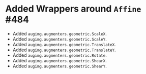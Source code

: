 # Added Wrappers around `Affine` #484

* Added `augimg.augmenters.geometric.ScaleX`.
* Added `augimg.augmenters.geometric.ScaleY`.
* Added `augimg.augmenters.geometric.TranslateX`.
* Added `augimg.augmenters.geometric.TranslateY`.
* Added `augimg.augmenters.geometric.Rotate`.
* Added `augimg.augmenters.geometric.ShearX`.
* Added `augimg.augmenters.geometric.ShearY`.
